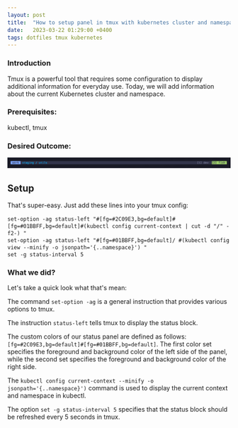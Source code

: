 ```yaml
---
layout: post
title:  "How to setup panel in tmux with kubernetes cluster and namespace"
date:   2023-03-22 01:29:00 +0400
tags: dotfiles tmux kubernetes
---
```


### Introduction
Tmux is a powerful tool that requires some configuration to display additional information for everyday use. Today, we will add information about the current Kubernetes cluster and namespace.

### Prerequisites:
kubectl, tmux

### Desired Outcome:

![tmux](/assets/img/posts/2023-03-21-tmux-kubernetes-panel/tmux-panel.png "tmux")

## Setup
That's super-easy. Just add these lines into your tmux config:
```
set-option -ag status-left "#[fg=#2C09E3,bg=default]#[fg=#01BBFF,bg=default]#(kubectl config current-context | cut -d "/" -f2-) "
set-option -ag status-left "#[fg=#01BBFF,bg=default]/ #(kubectl config view --minify -o jsonpath='{..namespace}') "
set -g status-interval 5
```
### What we did?
Let's take a quick look what that's mean:

The command `set-option -ag` is a general instruction that provides various options to tmux.

The instruction `status-left` tells tmux to display the status block.

The custom colors of our status panel are defined as follows: `[fg=#2C09E3,bg=default]#[fg=#01BBFF,bg=default]`. The first color set specifies the foreground and background color of the left side of the panel, while the second set specifies the foreground and background color of the right side.

The `kubectl config current-context --minify -o jsonpath='{..namespace}')` command is used to display the current context and namespace in kubectl.

The option `set -g status-interval 5` specifies that the status block should be refreshed every 5 seconds in tmux.